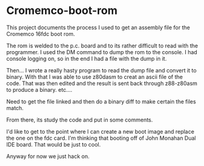 # Cromemco-boot-rom

This project documents the process I used to get an assembly file for the
Cromemco 16fdc boot rom.

The rom is welded to the p.c. board and to its rather difficult to read with the
programmer.  I used the DM command to dump the rom to the console.  I had console
logging on, so in the end I had a file with the dump in it.

Then...  I wrote a really hasty program to read the dump file and convert it to
binary.  With that I was able to use z80dasm to creat an ascii file of the code.
That was then edited and the result is sent back through z88-z80asm to produce
a binary.  etc....  

Need to get the file linked and then do a binary diff to make certain the files
match.

From there, its study the code and put in some comments.  

I'd like to get to the point where I can create a new boot image and replace
the one on the fdc card.  I'm thinking that booting off of John Monahan Dual IDE
board.  That would be just to cool.

Anyway for now we just hack on.

